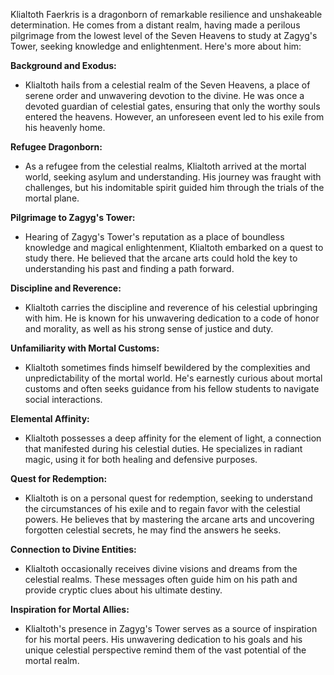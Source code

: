 Klialtoth Faerkris is a dragonborn of remarkable resilience and unshakeable determination. He comes from a distant realm, having made a perilous pilgrimage from the lowest level of the Seven Heavens to study at Zagyg's Tower, seeking knowledge and enlightenment. Here's more about him:

**Background and Exodus:**

- Klialtoth hails from a celestial realm of the Seven Heavens, a place of serene order and unwavering devotion to the divine. He was once a devoted guardian of celestial gates, ensuring that only the worthy souls entered the heavens. However, an unforeseen event led to his exile from his heavenly home.

**Refugee Dragonborn:**

- As a refugee from the celestial realms, Klialtoth arrived at the mortal world, seeking asylum and understanding. His journey was fraught with challenges, but his indomitable spirit guided him through the trials of the mortal plane.

**Pilgrimage to Zagyg's Tower:**

- Hearing of Zagyg's Tower's reputation as a place of boundless knowledge and magical enlightenment, Klialtoth embarked on a quest to study there. He believed that the arcane arts could hold the key to understanding his past and finding a path forward.

**Discipline and Reverence:**

- Klialtoth carries the discipline and reverence of his celestial upbringing with him. He is known for his unwavering dedication to a code of honor and morality, as well as his strong sense of justice and duty.

**Unfamiliarity with Mortal Customs:**

- Klialtoth sometimes finds himself bewildered by the complexities and unpredictability of the mortal world. He's earnestly curious about mortal customs and often seeks guidance from his fellow students to navigate social interactions.

**Elemental Affinity:**

- Klialtoth possesses a deep affinity for the element of light, a connection that manifested during his celestial duties. He specializes in radiant magic, using it for both healing and defensive purposes.

**Quest for Redemption:**

- Klialtoth is on a personal quest for redemption, seeking to understand the circumstances of his exile and to regain favor with the celestial powers. He believes that by mastering the arcane arts and uncovering forgotten celestial secrets, he may find the answers he seeks.

**Connection to Divine Entities:**

- Klialtoth occasionally receives divine visions and dreams from the celestial realms. These messages often guide him on his path and provide cryptic clues about his ultimate destiny.

**Inspiration for Mortal Allies:**

- Klialtoth's presence in Zagyg's Tower serves as a source of inspiration for his mortal peers. His unwavering dedication to his goals and his unique celestial perspective remind them of the vast potential of the mortal realm.